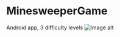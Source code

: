# MinesweeperGame
Android app, 3 difficulty levels
![Image alt](https://github.com/ValeriiBielik/MinesweeperGame/raw/master/image.png)
